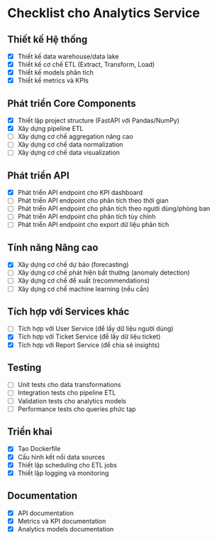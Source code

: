 # Checklist cho Analytics Service

## Thiết kế Hệ thống
- [x] Thiết kế data warehouse/data lake
- [x] Thiết kế cơ chế ETL (Extract, Transform, Load)
- [x] Thiết kế models phân tích
- [x] Thiết kế metrics và KPIs

## Phát triển Core Components
- [x] Thiết lập project structure (FastAPI với Pandas/NumPy)
- [x] Xây dựng pipeline ETL
- [ ] Xây dựng cơ chế aggregation nâng cao
- [ ] Xây dựng cơ chế data normalization
- [ ] Xây dựng cơ chế data visualization

## Phát triển API
- [x] Phát triển API endpoint cho KPI dashboard
- [ ] Phát triển API endpoint cho phân tích theo thời gian
- [ ] Phát triển API endpoint cho phân tích theo người dùng/phòng ban
- [ ] Phát triển API endpoint cho phân tích tùy chỉnh
- [ ] Phát triển API endpoint cho export dữ liệu phân tích

## Tính năng Nâng cao
- [x] Xây dựng cơ chế dự báo (forecasting)
- [ ] Xây dựng cơ chế phát hiện bất thường (anomaly detection)
- [ ] Xây dựng cơ chế đề xuất (recommendations)
- [ ] Xây dựng cơ chế machine learning (nếu cần)

## Tích hợp với Services khác
- [ ] Tích hợp với User Service (để lấy dữ liệu người dùng)
- [x] Tích hợp với Ticket Service (để lấy dữ liệu ticket)
- [x] Tích hợp với Report Service (để chia sẻ insights)

## Testing
- [ ] Unit tests cho data transformations
- [ ] Integration tests cho pipeline ETL
- [ ] Validation tests cho analytics models
- [ ] Performance tests cho queries phức tạp

## Triển khai
- [x] Tạo Dockerfile
- [x] Cấu hình kết nối data sources
- [x] Thiết lập scheduling cho ETL jobs
- [x] Thiết lập logging và monitoring

## Documentation
- [x] API documentation
- [x] Metrics và KPI documentation
- [x] Analytics models documentation